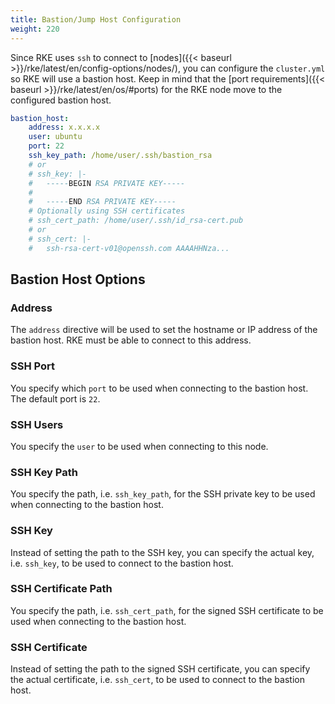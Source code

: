 ```yaml
---
title: Bastion/Jump Host Configuration
weight: 220
---
```


Since RKE uses `ssh` to connect to [nodes]({{< baseurl >}}/rke/latest/en/config-options/nodes/), you can configure the `cluster.yml` so RKE will use a bastion host. Keep in mind that the [port requirements]({{< baseurl >}}/rke/latest/en/os/#ports) for the RKE node move to the configured bastion host.

```yaml
bastion_host:
    address: x.x.x.x
    user: ubuntu
    port: 22
    ssh_key_path: /home/user/.ssh/bastion_rsa
    # or
    # ssh_key: |-
    #   -----BEGIN RSA PRIVATE KEY-----
    #
    #   -----END RSA PRIVATE KEY-----
    # Optionally using SSH certificates
    # ssh_cert_path: /home/user/.ssh/id_rsa-cert.pub
    # or
    # ssh_cert: |-
    #   ssh-rsa-cert-v01@openssh.com AAAAHHNza...
```

## Bastion Host Options

### Address

The `address` directive will be used to set the hostname or IP address of the bastion host. RKE must be able to connect to this address.

### SSH Port

You specify which `port` to be used when connecting to the bastion host. The default port is `22`.

### SSH Users

You specify the `user` to be used when connecting to this node.

### SSH Key Path

You specify the path, i.e. `ssh_key_path`, for the SSH private key to be used when connecting to the bastion host.

### SSH Key

Instead of setting the path to the SSH key, you can specify the actual key, i.e. `ssh_key`, to be used to connect to the bastion host.

### SSH Certificate Path

You specify the path, i.e. `ssh_cert_path`, for the signed SSH certificate to be used when connecting to the bastion host.

### SSH Certificate

Instead of setting the path to the signed SSH certificate, you can specify the actual certificate, i.e. `ssh_cert`, to be used to connect to the bastion host.
